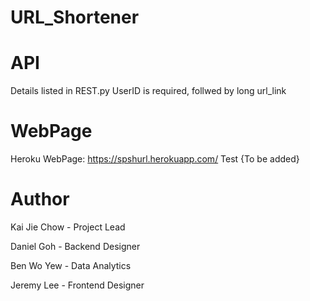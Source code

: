 # URL_Shortener

# API

Details listed in REST.py
UserID is required, follwed by long url_link

# WebPage

Heroku WebPage: https://spshurl.herokuapp.com/
Test
{To be added}

# Author

Kai Jie Chow - Project Lead

Daniel Goh - Backend Designer

Ben Wo Yew - Data Analytics

Jeremy Lee - Frontend Designer
